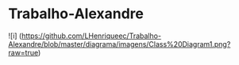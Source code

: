 # Trabalho-Alexandre

![i] (https://github.com/LHenriqueec/Trabalho-Alexandre/blob/master/diagrama/imagens/Class%20Diagram1.png?raw=true)
